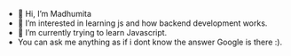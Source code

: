 - 👋 Hi, I’m Madhumita 
- 👀 I’m interested in learning js and how backend development works.
- 🌱 I’m currently trying to learn Javascript.
- You can ask me anything as if i dont know the answer Google is there  :).
